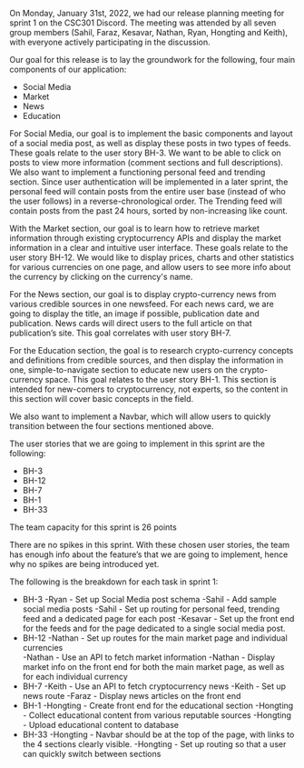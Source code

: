 On Monday, January 31st, 2022, we had our release planning meeting for sprint 1 on the CSC301 Discord. The meeting was attended by all seven group members (Sahil, Faraz, Kesavar, Nathan, Ryan, Hongting and Keith), with everyone actively participating in the discussion. 

Our goal for this release is to lay the groundwork for the following, four main components of our application:

* Social Media
* Market
* News
* Education

For Social Media, our goal is to implement the basic components and layout of a social media post, as well as display these posts in two types of feeds. These goals relate to the user story BH-3. We want to be able to click on posts to view more information (comment sections and full descriptions). We also want to implement a functioning personal feed and trending section. Since user authentication will be implemented in a later sprint, the personal feed will contain posts from the entire user base (instead of who the user follows) in a reverse-chronological order. The Trending feed will contain posts from the past 24 hours, sorted by non-increasing like count.

With the Market section, our goal is to learn how to retrieve market information through existing cryptocurrency APIs and display the market information in a clear and intuitive user interface. These goals relate to the user story BH-12. We would like to display prices, charts and other statistics for various currencies on one page, and allow users to see more info about the currency by clicking on the currency's name.

For the News section, our goal is to display crypto-currency news from various credible sources in one newsfeed. For each news card, we are going to display the title, an image if possible, publication date and publication. News cards will direct users to the full article on that publication’s site. This goal correlates with user story BH-7.

For the Education section, the goal is to research crypto-currency concepts and definitions from credible sources, and then display the information in one, simple-to-navigate section to educate new users on the crypto-currency space. This goal relates to the user story BH-1. This section is intended for new-comers to cryptocurrency, not experts, so the content in this section will cover basic concepts in the field.

We also want to implement a Navbar, which will allow users to quickly transition between the four sections mentioned above.

The user stories that we are going to implement in this sprint are the following:
* BH-3
* BH-12
* BH-7
* BH-1
* BH-33

The team capacity for this sprint is 26 points

There are no spikes in this sprint. With these chosen user stories, the team has enough info about the feature’s that we are going to implement, hence why no spikes are being introduced yet.

The following is the breakdown for each task in sprint 1:
* BH-3
  -Ryan - Set up Social Media post schema
  -Sahil - Add sample social media posts
  -Sahil - Set up routing for personal feed, trending feed and a dedicated page for each post
  -Kesavar - Set up the front end for the feeds and for the page dedicated to a single social media post.
* BH-12
  -Nathan - Set up routes for the main market page and individual currencies	
  -Nathan - Use an API to fetch market information
  -Nathan - Display market info on the front end for both the main market page, as well as for each individual currency
* BH-7
  -Keith - Use an API to fetch cryptocurrency news
  -Keith - Set up news route
  -Faraz - Display news articles on the front end
* BH-1
  -Hongting - Create front end for the educational section
  -Hongting - Collect educational content from various reputable sources
  -Hongting - Upload educational content to database
* BH-33
  -Hongting - Navbar should be at the top of the page, with links to the 4 sections clearly visible.
  -Hongting - Set up routing so that a user can quickly switch between sections

